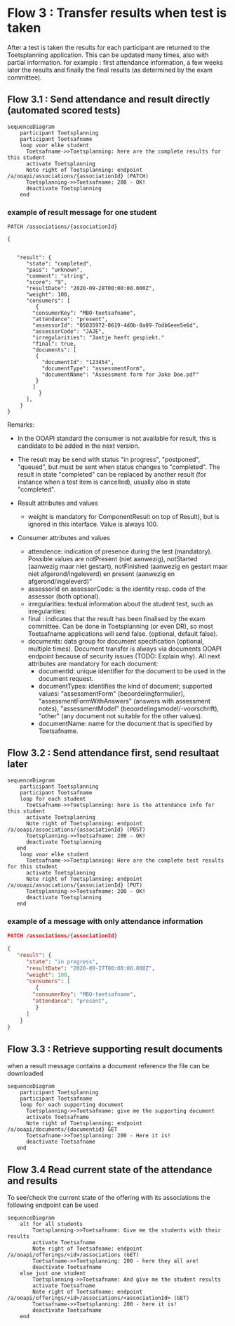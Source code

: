 # Flow 3 : Transfer results when test is taken

After a test is taken the results for each participant are returned to the Toetsplanning application. This can be updated many times, also with partial information. for example : first attendance information, a few weeks later the results and finally the final results (as determined by the exam committee).

## Flow 3.1 : Send attendance and result directly (automated scored tests)

```mermaid
sequenceDiagram
    participant Toetsplanning
    participant Toetsafname
    loop voor elke student
      Toetsafname->>Toetsplanning: here are the complete results for this student
      activate Toetsplanning
      Note right of Toetsplanning: endpoint /a/ooapi/associations/{associationId} (PATCH)
      Toetsplanning->>Toetsafname: 200 - OK!
      deactivate Toetsplanning
    end
```
   
### example of result message for one student
```
PATCH /associations/{associationId}

{
	

   "result": {
      "state": "completed",
      "pass": "unknown",
      "comment": "string",
      "score": "9",
      "resultDate": "2020-09-28T00:00:00.000Z",
      "weight": 100,
      "consumers": [
	     {
		"consumerKey": "MBO-toetsafname",
		"attendance": "present",
		"assessorId": "05035972-0619-4d0b-8a09-7bdb6eee5e6d",
		"assessorCode": "JAJE",
		"irregularities": "Jantje heeft gespiekt."
		"final": true,
		"documents": [
		 {
		   "documentId": "123454",
		   "documentType": "assessmentForm",
		   "documentName": "Assessment form for Jake Doe.pdf"
		 }
		]
	      }
      ],
    }
}
```
Remarks:
- In the OOAPI standard the consumer is not available for result, this is candidate to be added in the next version.
- The result may be send with status "in progress", "postponed", "queued", but must be sent when status changes to "completed". The result in state "completed" can be replaced by another result (for instance when a test item is cancelled), usually also in state "completed". 

- Result attributes and values
	- weight is mandatory for ComponentResult on top of Result), but is ignored in this interface. Value is always 100.
- Consumer attributes and values
	- attendence: indication of presence during the test (mandatory). Possible values are notPresent (niet aanwezig), notStarted (aanwezig maar niet gestart), notFinished (aanwezig en gestart maar niet afgerond/ingeleverd) en present (aanwezig en afgerond/ingeleverd)"
	- assessorId en assessorCode: is the identity resp. code of the assessor (both optional).
	- irregularities: textual information about the student test, such as irregularities: <to be added>
	- final : indicates that the result has been finalised by the exam committee. Can be done in Toetsplanning (or even DR), so most Toetsafname applications will send false. (optional, default false).
	- documents: data group for document specification (optional, multiple times). Document transfer is always via documents OOAPI endpoint because of security issues (TODO: Explain why). All next attributes are mandatory for each document:
		- documentId: unique identifier for the document to be used in the document request.
		- documentTypes: identifies the kind of document; supported values: "assessmentForm" (beoordelingformulier), "assessmentFormWithAnswers" (answers with assessment notes), "assessmentModel" (beoordelingsmodel/-voorschrift), "other" (any document not suitable for the other values). 
		- documentName: name for the document that is specified by Toetsafname.

## Flow 3.2 : Send attendance first, send resultaat later
```mermaid
sequenceDiagram
    participant Toetsplanning
    participant Toetsafname
    loop for each student
      Toetsafname->>Toetsplanning: here is the attendance info for this student
      activate Toetsplanning
      Note right of Toetsplanning: endpoint /a/ooapi/associations/{associationId} (POST)
      Toetsplanning->>Toetsafname: 200 - OK!
      deactivate Toetsplanning
   end
    loop voor elke student
      Toetsafname->>Toetsplanning: Here are the complete test results for this student
      activate Toetsplanning
      Note right of Toetsplanning: endpoint /a/ooapi/associations/{associationId} (PUT)
      Toetsplanning->>Toetsafname: 200 - OK!
      deactivate Toetsplanning
   end
```

### example of a message with only attendance information
```json
PATCH /associations/{associationId}

{
   "result": {
      "state": "in progress",
      "resultDate": "2020-09-27T00:00:00.000Z",
      "weight": 100,
      "consumers": [
	     {
		"consumerKey": "MBO-toetsafname",
		"attendance": "present",
	     }
      ]
    }
}
```
 
## Flow 3.3 : Retrieve supporting result documents
when a result message contains a document reference the file can be downloaded
```mermaid
sequenceDiagram
    participant Toetsplanning
    participant Toetsafname
    loop for each supporting document
      Toetsplanning->>Toetsafname: give me the supporting document
      activate Toetsafname
      Note right of Toetsplanning: endpoint /a/ooapi/documents/{documentid} GET
      Toetsafname->>Toetsplanning: 200 - Here it is!
      deactivate Toetsafname
   end

```

## Flow 3.4 Read current state of the attendance and results
To see/check the current state of the offering with its associations the following endpoint can be used
```mermaid
sequenceDiagram
    alt for all students
        Toetsplanning->>Toetsafname: Give me the students with their results
        activate Toetsafname
        Note right of Toetsafname: endpoint /a/ooapi/offerings/<id>/associations (GET)
        Toetsafname->>Toetsplanning: 200 - here they all are!
        deactivate Toetsafname
    else just one student
        Toetsplanning->>Toetsafname: And give me the student results
        activate Toetsafname
        Note right of Toetsafname: endpoint /a/ooapi/offerings/<id>/associations/<associationId> (GET)
        Toetsafname->>Toetsplanning: 200 - here it is!
        deactivate Toetsafname
    end
```

